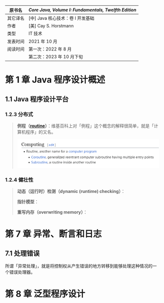 | 原书名   | *Core Java, Volume I: Fundamentals, Twelfth Edition* |
| -------- | ---------------------------------------------------- |
| 其它译名 | [中] Java 核心技术：卷 I 开发基础                    |
| 作者     | [美] Cay S. Horstmann                                |
| 类型     | IT 技术                                              |
| 发表时间 | 2021 年 10 月                                        |
| 阅读时间 | 第一次：2022 年 8 月                                 |
|          | 第二次：2023 年 10 月下旬                            |











# 第 1 章   Java 程序设计概述



## 1.1   Java 程序设计平台









### 1.2.3   分布式

>   **例程（[routine](https://en.wikipedia.org/wiki/Routine)）**：维基百科上对「例程」这个概念的解释很简单，就是「计算机程序」的又名。
>
>   ![image-20231207144101019](./assets/image-20231207144101019.png)

### 1.2.4   健壮性

>   **动态（运行时）检测（dynamic (runtime) checking）**：
>
>   **指针模型**：
>
>   **重写内存（overwriting memory）**：











# 第 7 章   异常、断言和日志



## 7.1   处理错误

所谓「异常处理」，就是将控制权从产生错误的地方转移到能够处理这种情况的一个错误处理器。







# 第 8 章   泛型程序设计







































